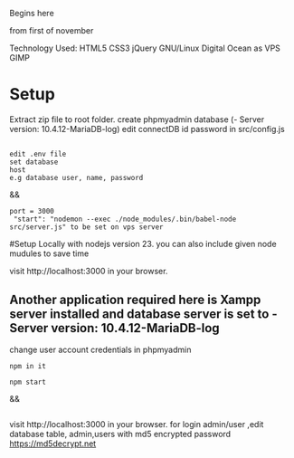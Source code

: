 Begins here

from first of november

Technology Used: HTML5 CSS3 jQuery  GNU/Linux Digital Ocean as VPS GIMP

# Setup
Extract zip file to root folder. 
create phpmyadmin database (- Server version: 10.4.12-MariaDB-log) 
edit connectDB id password in src/config.js
## 
```
edit .env file
set databasehost
e.g database user, name, password
```

&& 

```
port = 3000  
 "start": "nodemon --exec ./node_modules/.bin/babel-node src/server.js" to be set on vps server
```
#Setup Locally with nodejs version 23.
you can also include given node mudules to save time

visit http://localhost:3000 in your browser.

## Another application required here is Xampp server installed and database server is set to - Server version: 10.4.12-MariaDB-log
change user account credentials in phpmyadmin
```
npm in it

npm start
```
&&

```

```
visit http://localhost:3000 in your browser.
for login admin/user ,edit database table, admin,users with md5 encrypted password 
https://md5decrypt.net

